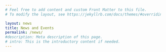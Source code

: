 ```yaml
---
# Feel free to add content and custom Front Matter to this file.
# To modify the layout, see https://jekyllrb.com/docs/themes/#overriding-theme-defaults

layout: news
title: News and Events
permalink: /news/
#description: Meta description of this page.
# intro: This is the introductory content if needed.
---
```


